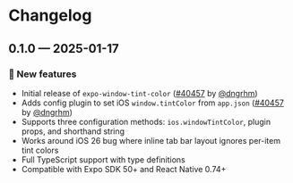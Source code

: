 # Changelog

## 0.1.0 — 2025-01-17

### 🎉 New features

- Initial release of `expo-window-tint-color` ([#40457](https://github.com/expo/expo/pull/40457) by [@dngrhm](https://github.com/dngrhm))
- Adds config plugin to set iOS `window.tintColor` from `app.json` ([#40457](https://github.com/expo/expo/pull/40457) by [@dngrhm](https://github.com/dngrhm))
- Supports three configuration methods: `ios.windowTintColor`, plugin props, and shorthand string
- Works around iOS 26 bug where inline tab bar layout ignores per-item tint colors
- Full TypeScript support with type definitions
- Compatible with Expo SDK 50+ and React Native 0.74+
